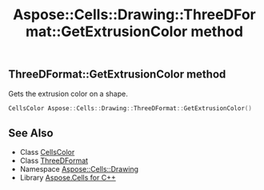 ﻿---
title: Aspose::Cells::Drawing::ThreeDFormat::GetExtrusionColor method
linktitle: GetExtrusionColor
second_title: Aspose.Cells for C++ API Reference
description: 'Aspose::Cells::Drawing::ThreeDFormat::GetExtrusionColor method. Gets the extrusion color on a shape in C++.'
type: docs
weight: 2400
url: /cpp/aspose.cells.drawing/threedformat/getextrusioncolor/
---
## ThreeDFormat::GetExtrusionColor method


Gets the extrusion color on a shape.

```cpp
CellsColor Aspose::Cells::Drawing::ThreeDFormat::GetExtrusionColor()
```

## See Also

* Class [CellsColor](../../../aspose.cells/cellscolor/)
* Class [ThreeDFormat](../)
* Namespace [Aspose::Cells::Drawing](../../)
* Library [Aspose.Cells for C++](../../../)
